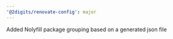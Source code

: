 ```yaml
---
'@2digits/renovate-config': major
---
```


Added Nolyfill package grouping based on a generated json file
